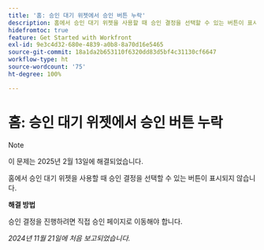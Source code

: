 ```yaml
---
title: '홈: 승인 대기 위젯에서 승인 버튼 누락'
description: 홈에서 승인 대기 위젯을 사용할 때 승인 결정을 선택할 수 있는 버튼이 표시되지 않습니다.
hidefromtoc: true
feature: Get Started with Workfront
exl-id: 9e3c4d32-680e-4839-a0b8-8a70d16e5465
source-git-commit: 18a1da2b653110f6320dd83d5bf4c31130cf6647
workflow-type: ht
source-wordcount: '75'
ht-degree: 100%

---
```


# 홈: 승인 대기 위젯에서 승인 버튼 누락

>[!NOTE]
>
>이 문제는 2025년 2월 13일에 해결되었습니다.

홈에서 승인 대기 위젯을 사용할 때 승인 결정을 선택할 수 있는 버튼이 표시되지 않습니다.

**해결 방법**

승인 결정을 진행하려면 직접 승인 페이지로 이동해야 합니다.

_2024년 11월 21일에 처음 보고되었습니다._
